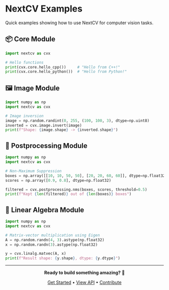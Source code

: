 # NextCV Examples

Quick examples showing how to use NextCV for computer vision tasks.

## 📦 Core Module

```python
import nextcv as cvx

# Hello functions
print(cvx.core.hello_cpp())     # "Hello from C++!"
print(cvx.core.hello_python())  # "Hello from Python!"
```

## 🖼️ Image Module

```python
import numpy as np
import nextcv as cvx

# Image inversion
image = np.random.randint(0, 255, (100, 100, 3), dtype=np.uint8)
inverted = cvx.image.invert(image)
print(f"Shape: {image.shape} -> {inverted.shape}")
```

## 🎯 Postprocessing Module

```python
import numpy as np
import nextcv as cvx

# Non-Maximum Suppression
boxes = np.array([[10, 10, 50, 50], [20, 20, 60, 60]], dtype=np.float32)
scores = np.array([0.9, 0.8], dtype=np.float32)

filtered = cvx.postprocessing.nms(boxes, scores, threshold=0.5)
print(f"Kept {len(filtered)} out of {len(boxes)} boxes")
```

## 🔢 Linear Algebra Module

```python
import numpy as np
import nextcv as cvx

# Matrix-vector multiplication using Eigen
A = np.random.randn(4, 3).astype(np.float32)
x = np.random.randn(3).astype(np.float32)

y = cvx.linalg.matvec(A, x)
print(f"Result shape: {y.shape}, dtype: {y.dtype}")
```

---

<div align="center">

**Ready to build something amazing?** 🚀

[Get Started](getting-started.md) • [View API](reference/) • [Contribute](pybind11-guide.md)

</div>
